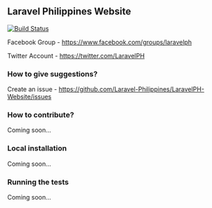 ## Laravel Philippines Website

[![Build Status](https://travis-ci.org/Laravel-Philippines/LaravelPH-Website.svg?branch=master)](https://travis-ci.org/Laravel-Philippines/LaravelPH-Website)

Facebook Group - https://www.facebook.com/groups/laravelph

Twitter Account - https://twitter.com/LaravelPH

### How to give suggestions?
Create an issue - https://github.com/Laravel-Philippines/LaravelPH-Website/issues

### How to contribute?
Coming soon...

### Local installation
Coming soon...

### Running the tests
Coming soon...